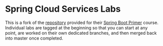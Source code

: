 # Spring Cloud Services Labs

This is a fork of the [repository](https://github.com/pivotal-enablement/spring-cloud-services-labs) provided for their [Spring Boot Primer](https://pivotal.litmos.com/course/212313) course.  Individual labs are tagged at the beginning so that you can start at any point, are worked on their own dedicated branches, and then merged back into master once completed.
